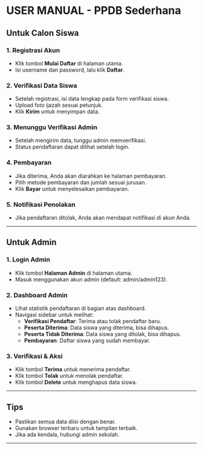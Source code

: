 # USER MANUAL - PPDB Sederhana

## Untuk Calon Siswa

### 1. Registrasi Akun

- Klik tombol **Mulai Daftar** di halaman utama.
- Isi username dan password, lalu klik **Daftar**.

### 2. Verifikasi Data Siswa

- Setelah registrasi, isi data lengkap pada form verifikasi siswa.
- Upload foto ijazah sesuai petunjuk.
- Klik **Kirim** untuk menyimpan data.

### 3. Menunggu Verifikasi Admin

- Setelah mengirim data, tunggu admin memverifikasi.
- Status pendaftaran dapat dilihat setelah login.

### 4. Pembayaran

- Jika diterima, Anda akan diarahkan ke halaman pembayaran.
- Pilih metode pembayaran dan jumlah sesuai jurusan.
- Klik **Bayar** untuk menyelesaikan pembayaran.

### 5. Notifikasi Penolakan

- Jika pendaftaran ditolak, Anda akan mendapat notifikasi di akun Anda.

---

## Untuk Admin

### 1. Login Admin

- Klik tombol **Halaman Admin** di halaman utama.
- Masuk menggunakan akun admin (default: admin/admin123).

### 2. Dashboard Admin

- Lihat statistik pendaftaran di bagian atas dashboard.
- Navigasi sidebar untuk melihat:
  - **Verifikasi Pendaftar**: Terima atau tolak pendaftar baru.
  - **Peserta Diterima**: Data siswa yang diterima, bisa dihapus.
  - **Peserta Tidak Diterima**: Data siswa yang ditolak, bisa dihapus.
  - **Pembayaran**: Daftar siswa yang sudah membayar.

### 3. Verifikasi & Aksi

- Klik tombol **Terima** untuk menerima pendaftar.
- Klik tombol **Tolak** untuk menolak pendaftar.
- Klik tombol **Delete** untuk menghapus data siswa.

---

## Tips

- Pastikan semua data diisi dengan benar.
- Gunakan browser terbaru untuk tampilan terbaik.
- Jika ada kendala, hubungi admin sekolah.

---
